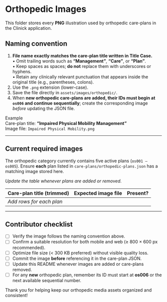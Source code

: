 # Orthopedic Images

This folder stores every **PNG** illustration used by orthopedic care-plans in the Clinick application.

## Naming convention
1. **File name exactly matches the care-plan title written in Title Case.**  
   • Omit trailing words such as **“Management”**, **“Care”**, or **“Plan”**.  
   • Keep spaces as spaces; **do not** replace them with underscores or hyphens.  
   • Retain any clinically relevant punctuation that appears inside the original title (e.g., parentheses, colons).  
2. Use the `.png` extension (lower-case).  
3. Save the file directly in `assets/images/orthopedic/`.  
4. When **new orthopedic care-plans are added, their IDs must begin at `os006` and continue sequentially**; create the corresponding image _before_ updating the JSON file.

Example  
Care-plan title: **“Impaired Physical Mobility Management”**  
Image file: `Impaired Physical Mobility.png`

---

## Current required images
The orthopedic category currently contains five active plans (`os001 – os005`). Ensure **each** plan listed in `care-plans/orthopedic-plans.json` has a matching image stored here.

_Update the table whenever plans are added or removed._

| Care-plan title (trimmed)      | Expected image file                         | Present? |
| ------------------------------ | ------------------------------------------- | -------- |
| _Add rows for each plan_       |                                             |          |

---

## Contributor checklist
- [ ] Verify the image follows the naming convention above.  
- [ ] Confirm a suitable resolution for both mobile and web (≥ 800 × 600 px recommended).  
- [ ] Optimize file size (< 300 KB preferred) without visible quality loss.  
- [ ] Commit the image **before** referencing it in the care-plan JSON.  
- [ ] Update this README whenever images are added or care-plans removed.  
- [ ] For any **new** orthopedic plan, remember its ID must start at **os006** or the next available sequential number.

Thank you for helping keep our orthopedic media assets organized and consistent!
